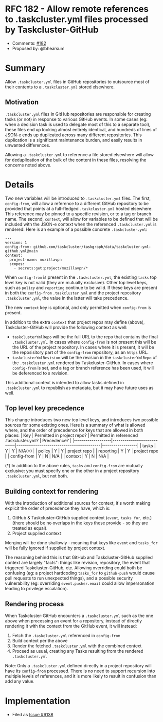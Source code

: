 # RFC 182 - Allow remote references to .taskcluster.yml files processed by Taskcluster-GitHub
* Comments: [#182](https://github.com/taskcluster/taskcluster-rfcs/pull/182)
* Proposed by: @bhearsum

# Summary

Allow `.taskcluster.yml` files in GitHub repositories to outsource most of their contents to a `.taskcluster.yml` stored elsewhere.

## Motivation

`.taskcluster.yml` files in GitHub repositories are responsible for creating tasks (or not) in response to various GitHub events. In some cases (eg: when a decision task is used to delegate most of this to a separate tool), these files end up looking almost entirely identical, and hundreds of lines of JSON-e ends up duplicated across many different repositories. This duplication is a significant maintenance burden, and easily results in unwanted differences.

Allowing a `.taskcluster.yml` to reference a file stored elsewhere will allow for deduplication of the bulk of the content in these files, resolving the concerns noted above.

# Details

Two new variables will be introduced to `.taskcluster.yml` files. The first, `config-from`, will allow a reference to a different GitHub repository to be provided that points at a full-fledged `.taskcluster.yml` hosted elsewhere. This reference may be pinned to a specific revision, or to a tag or branch name. The second, `context`, will allow for variables to be defined that will be included with the JSON-e context when the referenced `.taskcluster.yml` is rendered. Here is an example of a possible concrete `.taskcluster.yml`:

```
---
version: 1
config-from: github.com/taskcluster/taskgraph/data/taskcluster-yml-github.yml@main
context:
  project-name: mozillavpn
  scopes:
    - secrets:get:project/mozillavpn/*
```

When `config-from` is present in the `.taskcluster.yml`, the existing `tasks` top level key is not valid (they are mutually exclusive). Other top level keys, such as `policy` and `reporting` continue to be valid. If these keys are present in both the `config-from` `.taskcluster.yml` and the project repository `.taskcluster.yml`, the value in the latter will take precedence.

The new `context` key is optional, and only permitted when `config-from` is present.

In addition to the extra `context` that project repos may define (above), Taskcluster-GitHub will provide the following context as well:
* `taskclusterYmlRepo` will be the full URL to the repo that contains the final `.taskcluster.yml`. In cases where `config-from` is not present this will be the URL of the project repository. In cases where it is present, it will be the reposisitory part of the `config-from` repository, as an `https` URL.
* `taskclusterYmlRevision` will be the revision in the `taskclusterYmlRepo` of the `.taskcluster.yml` rendered by Taskcluster-GitHub. In cases where `config-from` is set, and a tag or branch reference has been used, it will be deferenced to a revision.

This additional context is intended to allow tasks defined in `.taskcluster.yml` to republish as metadata, but it may have future uses as well.

## Top level key precedence

This change introduces two new top level keys, and introduces two possible sources for some existing ones. Here is a summary of what is allowed where, and the order of precedence for keys that are allowed in both places:
| Key               | Permitted in project repo? | Permitted in referenced .taskcluster.yml? | Precedence?      |
|-------------------|----------------------------|-------------------------------------------|------------------|
| tasks             | Y                          | Y                                         | N/A(\*)          |
| policy            | Y                          | Y                                         | project repo     |
| reporting         | Y                          | Y                                         | project repo     |
| config-from       | Y                          | N                                         | N/A              |
| context           | Y                          | N                                         | N/A              |

(\*) In addition to the above rules, `tasks` and `config-from` are mutually exclusive: you must specify one or the other in a project repository `.taskcluster.yml`, but not both.

## Building context for rendering

With the introduction of additional sources for context, it's worth making explicit the order of precedence they have, which is:
1) GitHub & Taskcluster-GitHub supplied context (`event`, `tasks_for`, etc.) (there should be no overlaps in the keys these provide - so they are treated as equal).
2) Project supplied context

Merging will be done shallowly - meaning that keys like `event` and `tasks_for` will be fully ignored if supplied by project context.

The reasoning behind this is that GitHub and Taskcluster-GitHub supplied context are largely "facts": things like revision, repository, the event that triggered Taskcluster-GitHub, etc. Allowing overriding could both be confusing (eg: a project hardcoding `tasks_for` to `github-push` would cause pull requests to run unexpected things), and a possible security vulnerability (eg: overriding `event.pusher.email` could allow impersonation leading to privilege escalation).

## Rendering process

When Taskcluster-GitHub encounters a `.taskcluster.yml` such as the one above when processing an event for a repository, instead of directly rendering it with the context from the GitHub event, it will instead:
1) Fetch the `.taskcluster.yml` referenced in `config-from`
2) Build context per the above
3) Render the fetched `.taskcluster.yml` with the combined context
4) Proceed as usual, creating any Tasks resulting from the rendered `.taskcluster.yml`

Note: Only a `.taskcluster.yml` defined directly in a project repository will have its `config-from` processed. There is no need to support recursion into multiple levels of references, and it is more likely to result in confusion than add any value.

# Implementation

* Filed as [Issue #6138](https://github.com/taskcluster/taskcluster/issues/6138)
